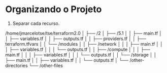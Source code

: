 # Organizando o Projeto

1. Separar cada recurso.

/home/jmarcelotse/tse/terraform2.0
│
├── /2
│   ├── /5.1
│   │   ├── main.tf
│   │   ├── variables.tf
│   │   ├── outputs.tf
│   │   ├── providers.tf
│   │   ├── terraform.tfvars
│   │   └── /modules
│   │       ├── /network
│   │       │   ├── main.tf
│   │       │   ├── variables.tf
│   │       │   └── outputs.tf
│   │       ├── /compute
│   │       │   ├── main.tf
│   │       │   ├── variables.tf
│   │       │   └── outputs.tf
│   │       └── /storage
│   │           ├── main.tf
│   │           ├── variables.tf
│   │           └── outputs.tf
│   └── /other-directories
└── /other-files